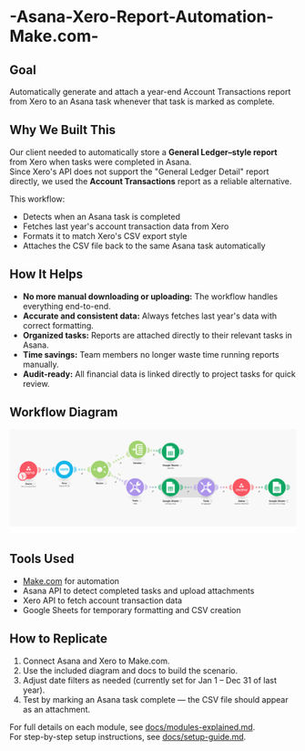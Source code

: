 # -Asana-Xero-Report-Automation-Make.com-

## Goal
Automatically generate and attach a year-end Account Transactions report from Xero to an Asana task whenever that task is marked as complete.

## Why We Built This
Our client needed to automatically store a **General Ledger–style report** from Xero when tasks were completed in Asana.  
Since Xero's API does not support the "General Ledger Detail" report directly, we used the **Account Transactions** report as a reliable alternative.

This workflow:
- Detects when an Asana task is completed  
- Fetches last year's account transaction data from Xero  
- Formats it to match Xero's CSV export style  
- Attaches the CSV file back to the same Asana task automatically  

## How It Helps
- **No more manual downloading or uploading:** The workflow handles everything end-to-end.  
- **Accurate and consistent data:** Always fetches last year's data with correct formatting.  
- **Organized tasks:** Reports are attached directly to their relevant tasks in Asana.  
- **Time savings:** Team members no longer waste time running reports manually.  
- **Audit-ready:** All financial data is linked directly to project tasks for quick review.  

## Workflow Diagram
![Workflow Diagram](workflow-diagram.png)

## Tools Used
- [Make.com](https://www.make.com) for automation  
- Asana API to detect completed tasks and upload attachments  
- Xero API to fetch account transaction data  
- Google Sheets for temporary formatting and CSV creation  

## How to Replicate
1. Connect Asana and Xero to Make.com.  
2. Use the included diagram and docs to build the scenario.  
3. Adjust date filters as needed (currently set for Jan 1 – Dec 31 of last year).  
4. Test by marking an Asana task complete — the CSV file should appear as an attachment.  


For full details on each module, see [docs/modules-explained.md](docs/modules-explained.md).  
For step-by-step setup instructions, see [docs/setup-guide.md](docs/setup-guide.md).
